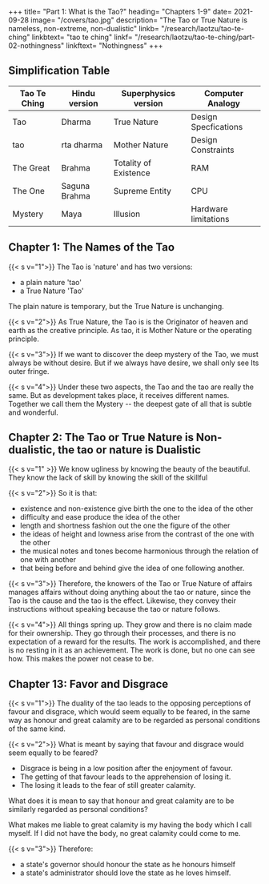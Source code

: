 +++
title= "Part 1: What is the Tao?"
heading= "Chapters 1-9"
date= 2021-09-28
image= "/covers/tao.jpg"
description= "The Tao or True Nature is nameless, non-extreme, non-dualistic"
linkb= "/research/laotzu/tao-te-ching"
linkbtext= "tao te ching"
linkf= "/research/laotzu/tao-te-ching/part-02-nothingness"
linkftext= "Nothingness"
+++

<!-- >  <ul><li>The Great Tao is simplified to the 'Brahma' to unify it with Hinduism.</li><li>The "One" is simplified to the 'Supreme Tao' which represents the superme consciousness. In this way, Brahma and the Supreme are analogous to the mind and consciousness, in the same way that a computer has a RAM and CPU</li></ul>
 -->

## Simplification Table

Tao Te Ching | Hindu version | Superphysics version | Computer Analogy
--- | --- | --- | ---
Tao | Dharma | True Nature | Design Specfications
tao | rta dharma | Mother Nature | Design Constraints
The Great | Brahma | Totality of Existence | RAM
The One | Saguna Brahma | Supreme Entity | CPU
Mystery | Maya | Illusion | Hardware limitations


## Chapter 1: The Names of the Tao

{{< s v="1">}} <!-- The Tao that can be trodden is not the enduring and unchanging Tao. The name that can be named is not the enduring and unchanging name. --> The Tao is 'nature' and has two versions:
- a plain nature 'tao'
- a True Nature 'Tao'

The plain nature is temporary, but the True Nature is unchanging.


{{< s v="2">}} As True Nature, the Tao is <!-- When having no name, it --> is the Originator of heaven and earth as the creative principle. As tao, <!-- When having a name, --> it is Mother Nature<!--  of all things --> or the operating principle.


{{< s v="3">}} If we want to discover the deep mystery of the Tao, we must always be without desire. But if we always have desire, we shall only see Its outer fringe.


{{< s v="4">}} Under these two aspects, the Tao and the tao are really the same. But as development takes place, it receives different names. Together we call them the Mystery -- the deepest gate of all that is subtle and wonderful.


## Chapter 2: The Tao or True Nature is Non-dualistic, the tao or nature is Dualistic

{{< s v="1" >}} We know ugliness by knowing the beauty of the beautiful. They know the lack of skill by knowing the skill of the skillful


{{< s v="2">}} So it is that:
- existence and non-existence give birth the one to the idea of the other
- difficulty and ease produce the idea of the other
- length and shortness fashion out the one the figure of the other
- the ideas of height and lowness arise from the contrast of the one with the other
- the musical notes and tones become harmonious through the relation of one with another
- that being before and behind give the idea of one following another.


{{< s v="3">}}  Therefore, the knowers of the Tao or True Nature of affairs manages affairs without doing anything about the tao or nature, since the Tao is the cause and the tao is the effect. Likewise, they convey their instructions without speaking because the tao or nature follows.


{{< s v="4">}} All things spring up. They grow and there is no claim made for their ownership. They go through their processes, and there is no expectation of a reward for the results. The work is accomplished, and there is no resting in it as an achievement. The work is done, but no one can see how. This makes the power not cease to be.



## Chapter 13: Favor and Disgrace

{{< s v="1">}} The duality of the tao leads to the opposing perceptions of favour and disgrace, which would seem equally to be feared, in the same way as honour and great calamity are to be regarded as personal conditions of the same kind.


{{< s v="2">}} What is meant by saying that favour and disgrace would seem equally to be feared?

- Disgrace is being in a low position after the enjoyment of favour.  
- The getting of that favour leads to the apprehension of losing it. 
- The losing it leads to the fear of still greater calamity. 

What does it is mean to say that honour and great calamity are to be similarly regarded as personal conditions? 

What makes me liable to great calamity is my having the body which I call myself. If I did not have the body, no great calamity could come to me.


{{< s v="3">}} Therefore:
- a state's governor should honour the state as he honours himself
- a state's administrator should love the state as he loves himself. <!--  to his own person may be entrusted with it.
 -->
 